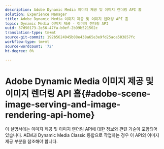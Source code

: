 ```yaml
---
description: Adobe Dynamic Media 이미지 제공 및 이미지 렌더링 API 홈
solution: Experience Manager
title: Adobe Dynamic Media 이미지 제공 및 이미지 렌더링 API 홈
topic: Dynamic Media 이미지 제공 - 이미지 렌더링 API
uuid: 37d90173-2e56-47fa-b0ef-2b99b521502c
translation-type: tm+mt
source-git-commit: 192b5624945b08e438a65e3e9fd25aca503857fc
workflow-type: tm+mt
source-wordcount: '72'
ht-degree: 0%

---
```



# Adobe Dynamic Media 이미지 제공 및 이미지 렌더링 API 홈{#adobe-scene-image-serving-and-image-rendering-api-home}

이 설명서에는 이미지 제공 및 이미지 렌더링 API에 대한 정보와 관련 기술이 포함되어 있습니다. AEM과 Dynamic Media Classic 통합으로 작업하는 경우 이 API의 이미지 제공 부분을 참조해야 합니다.